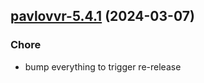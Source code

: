 

## [pavlovvr-5.4.1](https://github.com/truecharts/charts/compare/pavlovvr-5.4.0...pavlovvr-5.4.1) (2024-03-07)

### Chore



- bump everything to trigger re-release